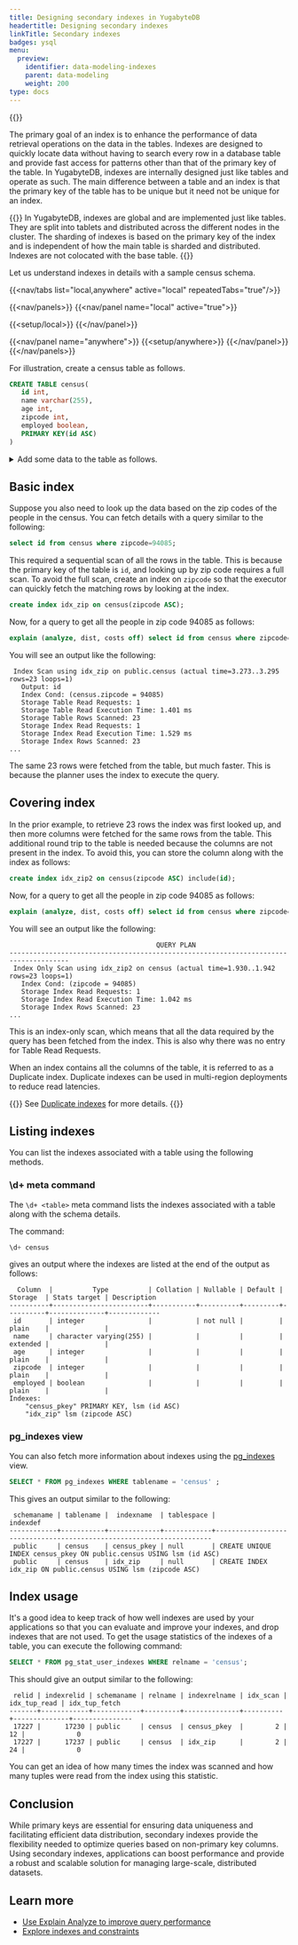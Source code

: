 ```yaml
---
title: Designing secondary indexes in YugabyteDB
headertitle: Designing secondary indexes
linkTitle: Secondary indexes
badges: ysql
menu:
  preview:
    identifier: data-modeling-indexes
    parent: data-modeling
    weight: 200
type: docs
---
```


{{<api-tabs>}}

The primary goal of an index is to enhance the performance of data retrieval operations on the data in the tables. Indexes are designed to quickly locate data without having to search every row in a database table and provide fast access for patterns other than that of the primary key of the table. In YugabyteDB, indexes are internally designed just like tables and operate as such. The main difference between a table and an index is that the primary key of the table has to be unique but it need not be unique for an index.

{{<note>}}
In YugabyteDB, indexes are global and are implemented just like tables. They are split into tablets and distributed across the different nodes in the cluster. The sharding of indexes is based on the primary key of the index and is independent of how the main table is sharded and distributed. Indexes are not colocated with the base table.
{{</note>}}

Let us understand indexes in details with a sample census schema.

<!-- begin: nav tabs -->
{{<nav/tabs list="local,anywhere" active="local" repeatedTabs="true"/>}}

{{<nav/panels>}}
{{<nav/panel name="local" active="true">}}
<!-- local cluster setup instructions -->
{{<setup/local>}}
{{</nav/panel>}}

{{<nav/panel name="anywhere">}} {{<setup/anywhere>}} {{</nav/panel>}}
{{</nav/panels>}}
<!-- end: nav tabs -->

For illustration, create a census table as follows.

```sql
CREATE TABLE census(
   id int,
   name varchar(255),
   age int,
   zipcode int,
   employed boolean,
   PRIMARY KEY(id ASC)
)
```

<details> <summary>Add some data to the table as follows.</summary>

```sql
INSERT INTO public.census ( id,name,age,zipcode,employed ) VALUES
  (1,'Zachary',55,94085,True),    (2,'James',56,94085,False),    (3,'Kimberly',50,94084,False),
  (4,'Edward',56,94085,True),     (5,'Barry',56,94084,False),    (6,'Tyler',45,94084,False),
  (7,'Nancy',47,94085,False),     (8,'Sarah',52,94084,True),     (9,'Nancy',59,94084,False),
  (10,'Diane',51,94083,False),    (11,'Ashley',42,94083,False),  (12,'Jacqueline',58,94085,False),
  (13,'Benjamin',49,94084,False), (14,'James',48,94083,False),   (15,'Ann',43,94083,False),
  (16,'Aimee',47,94085,True),     (17,'Michael',49,94085,False), (18,'Rebecca',40,94085,False),
  (19,'Kevin',45,94085,True),     (20,'James',45,94084,False),   (21,'Sandra',60,94085,False),
  (22,'Kathleen',40,94085,True),  (23,'William',42,94084,False), (24,'James',42,94083,False),
  (25,'Tyler',50,94085,False),    (26,'James',49,94085,True),    (27,'Kathleen',55,94083,True),
  (28,'Zachary',55,94083,True),   (29,'Rebecca',41,94085,True),  (30,'Jacqueline',49,94085,False),
  (31,'Diane',48,94083,False),    (32,'Sarah',53,94085,True),    (33,'Rebecca',55,94083,True),
  (34,'William',47,94085,False),  (35,'William',60,94085,True),  (36,'Sarah',53,94085,False),
  (37,'Ashley',47,94084,True),    (38,'Ashley',54,94084,False),  (39,'Benjamin',42,94083,False),
  (40,'Tyler',47,94085,True),     (41,'Michael',42,94084,False), (42,'Diane',50,94084,False),
  (43,'Nancy',51,94085,False),    (44,'Rebecca',56,94085,False), (45,'Tyler',41,94085,True);
```

</details>

## Basic index

Suppose you also need to look up the data based on the zip codes of the people in the census. You can fetch details with a query similar to the following:

```sql
select id from census where zipcode=94085;
```

This required a sequential scan of all the rows in the table. This is because the primary key of the table is `id`, and looking up by zip code requires a full scan. To avoid the full scan, create an index on `zipcode` so that the executor can quickly fetch the matching rows by looking at the index.

```sql
create index idx_zip on census(zipcode ASC);
```

Now, for a query to get all the people in zip code 94085 as follows:

```sql
explain (analyze, dist, costs off) select id from census where zipcode=94085;
```

You will see an output like the following:

```yaml{.nocopy}
 Index Scan using idx_zip on public.census (actual time=3.273..3.295 rows=23 loops=1)
   Output: id
   Index Cond: (census.zipcode = 94085)
   Storage Table Read Requests: 1
   Storage Table Read Execution Time: 1.401 ms
   Storage Table Rows Scanned: 23
   Storage Index Read Requests: 1
   Storage Index Read Execution Time: 1.529 ms
   Storage Index Rows Scanned: 23
...
```

The same 23 rows were fetched from the table, but much faster. This is because the planner uses the index to execute the query.

## Covering index

In the prior example, to retrieve 23 rows the index was first looked up, and then more columns were fetched for the same rows from the table. This additional round trip to the table is needed because the columns are not present in the index. To avoid this, you can store the column along with the index as follows:

```sql
create index idx_zip2 on census(zipcode ASC) include(id);
```

Now, for a query to get all the people in zip code 94085 as follows:

```sql
explain (analyze, dist, costs off) select id from census where zipcode=94085;
```

You will see an output like the following:

```yaml{.nocopy}
                                     QUERY PLAN
-------------------------------------------------------------------------------------
 Index Only Scan using idx_zip2 on census (actual time=1.930..1.942 rows=23 loops=1)
   Index Cond: (zipcode = 94085)
   Storage Index Read Requests: 1
   Storage Index Read Execution Time: 1.042 ms
   Storage Index Rows Scanned: 23
...
```

This is an index-only scan, which means that all the data required by the query has been fetched from the index. This is also why there was no entry for Table Read Requests.

When an index contains all the columns of the table, it is referred to as a Duplicate index. Duplicate indexes can be used in multi-region deployments to reduce read latencies.

{{<lead link="../../../develop/build-global-apps/duplicate-indexes/">}}
See [Duplicate indexes](../../../develop/build-global-apps/duplicate-indexes/) for more details.
{{</lead>}}

## Listing indexes

You can list the indexes associated with a table using the following methods.

### \d+ meta command

The `\d+ <table>` meta command lists the indexes associated with a table along with the schema details.

The command:

```sql
\d+ census
```

gives an output where the indexes are listed at the end of the output as follows:

```yaml{.nocopy}
  Column  |          Type          | Collation | Nullable | Default | Storage  | Stats target | Description
----------+------------------------+-----------+----------+---------+----------+--------------+-------------
 id       | integer                |           | not null |         | plain    |              |
 name     | character varying(255) |           |          |         | extended |              |
 age      | integer                |           |          |         | plain    |              |
 zipcode  | integer                |           |          |         | plain    |              |
 employed | boolean                |           |          |         | plain    |              |
Indexes:
    "census_pkey" PRIMARY KEY, lsm (id ASC)
    "idx_zip" lsm (zipcode ASC)
```

### pg_indexes view

You can also fetch more information about indexes using the [pg_indexes](../../../architecture/system-catalog#schema) view.

```sql
SELECT * FROM pg_indexes WHERE tablename = 'census' ;
```

This gives an output similar to the following:

```yaml{.nocopy}
 schemaname | tablename |  indexname  | tablespace |                              indexdef
------------+-----------+-------------+------------+---------------------------------------------------------------------
 public     | census    | census_pkey | null       | CREATE UNIQUE INDEX census_pkey ON public.census USING lsm (id ASC)
 public     | census    | idx_zip     | null       | CREATE INDEX idx_zip ON public.census USING lsm (zipcode ASC)
```

## Index usage

It's a good idea to keep track of how well indexes are used by your applications so that you can evaluate and improve your indexes, and drop indexes that are not used. To get the usage statistics of the indexes of a table, you can execute the following command:

```sql
SELECT * FROM pg_stat_user_indexes WHERE relname = 'census';
```

This should give an output similar to the following:

```yaml{.nocopy}
 relid | indexrelid | schemaname | relname | indexrelname | idx_scan | idx_tup_read | idx_tup_fetch
-------+------------+------------+---------+--------------+----------+--------------+---------------
 17227 |      17230 | public     | census  | census_pkey  |        2 |           12 |             0
 17227 |      17237 | public     | census  | idx_zip      |        2 |           24 |             0
```

You can get an idea of how many times the index was scanned and how many tuples were read from the index using this statistic.

## Conclusion

While primary keys are essential for ensuring data uniqueness and facilitating efficient data distribution, secondary indexes provide the flexibility needed to optimize queries based on non-primary key columns. Using secondary indexes, applications can boost performance and provide a robust and scalable solution for managing large-scale, distributed datasets.

## Learn more

- [Use Explain Analyze to improve query performance](../../../explore/query-1-performance/explain-analyze)
- [Explore indexes and constraints](../../../explore/ysql-language-features/indexes-constraints/)
